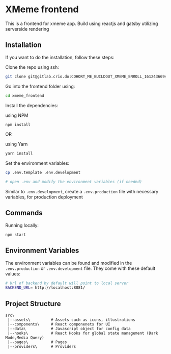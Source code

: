 # XMeme frontend

This is a frontend for xmeme app. Build using reactjs and gatsby utilizing serverside rendering 


## Installation

If you want to do the installation, follow these steps:

Clone the repo using ssh:

```bash
git clone git@gitlab.crio.do:COHORT_ME_BUILDOUT_XMEME_ENROLL_1612436694845/neelparihar599-me_buildout_xmeme.git
```

Go into the frontend folder using:
```bash
cd xmeme_frontend
```

Install the dependencies:

using NPM

```bash
npm install
```

OR

using Yarn

```bash
yarn install
```

Set the environment variables:

```bash
cp .env.template .env.development

# open .env and modify the environment variables (if needed)
```
Similar to `.env.development`, create a `.env.production` file with necessary variables, for production deployment

## Commands

Running locally:

```bash
npm start
```


## Environment Variables

The environment variables can be found and modified in the `.env.production` or `.env.development` file. They come with these default values:

```bash
# Url of backend by default will point to local server 
BACKEND_URL= http://localhost:8081/
```



## Project Structure

```
src\
 |--assets\         # Assets such as icons, illustrations
 |--components\     # React componenets for UI
 |--data\           # Javascript object for config data
 |--hooks\          # React Hooks for global state management (Dark Mode,Media Query)
 |--pages\          # Pages 
 |--providers\      # Providers
```

